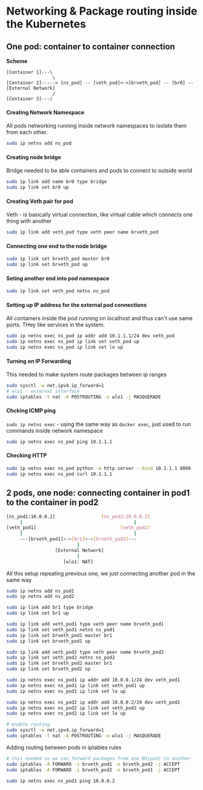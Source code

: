 # Networking & Package routing inside the Kubernetes

## One pod: container to container connection

**Scheme**
```
[Container 1]---\
                 \
[Container 2]-----> [ns_pod] -- [veth_pod]<->[brveth_pod] -- [br0] -- [External Network]
                 /
[Container 3]---/
```

#### Creating Network Namespace
All pods networking running inside network namespaces to isolate them from each other.
```bash
sudo ip netns add ns_pod
```

#### Creating node bridge
Bridge needed to be able containers and pods to connect to outside world
```bash
sudo ip link add name br0 type bridge
sudo ip link set br0 up
```

#### Creating Veth pair for pod
Veth - is basically virtual connection, like virtual cable which connects one thing with another
```bash
sudo ip link add veth_pod type veth peer name brveth_pod
```

#### Connecting one end to the node bridge
```bash
sudo ip link set brveth_pod master br0
sudo ip link set brveth_pod up
```

#### Seting another end into pod namespace
```bash
sudo ip link set veth_pod netns ns_pod
```

#### Setting up IP address for the external pod connections
All containers inside the pod running on localhost and thus can't use same ports.
THey like services in the system.
```bash
sudo ip netns exec ns_pod ip addr add 10.1.1.1/24 dev veth_pod
sudo ip netns exec ns_pod ip link set veth_pod up
sudo ip netns exec ns_pod ip link set lo up
```

#### Turning on IP Forwarding
This needed to make system route packages between ip ranges
```bash
sudo sysctl -w net.ipv4.ip_forward=1
# wlo1 - external interface 
sudo iptables -t nat -A POSTROUTING -o wlo1 -j MASQUERADE
```

#### Chcking ICMP ping
`sudo ip netns exec` - using the same way as `docker exec`, just used to run commands inside network namespace
```bash
sudo ip netns exec ns_pod ping 10.1.1.1
```

#### Checking HTTP
```bash
sudo ip netns exec ns_pod python -m http.server --bind 10.1.1.1 8000
sudo ip netns exec ns_pod curl 10.1.1.1
```

## 2 pods, one node: connecting container in pod1 to the container in pod2
```bash
[ns_pod1:10.0.0.1]                 [ns_pod2:10.0.0.2]
     |                                         |
[veth_pod1]                               [veth_pod2]
     |                                         |
     ---[brveth_pod1]<->[br1]<->[brveth_pod2]---
                          |
                  [External Network]
                          |
                     [wlo1: NAT]
```
All this setup repeating previous one, we just connecting another pod in the same way
```bash
sudo ip netns add ns_pod1
sudo ip netns add ns_pod2
```
```bash
sudo ip link add br1 type bridge
sudo ip link set br1 up
```
```bash
sudo ip link add veth_pod1 type veth peer name brveth_pod1
sudo ip link set veth_pod1 netns ns_pod1
sudo ip link set brveth_pod1 master br1
sudo ip link set brveth_pod1 up
```
```bash
sudo ip link add veth_pod2 type veth peer name brveth_pod2
sudo ip link set veth_pod2 netns ns_pod2
sudo ip link set brveth_pod2 master br1
sudo ip link set brveth_pod2 up
```
```bash
sudo ip netns exec ns_pod1 ip addr add 10.0.0.1/24 dev veth_pod1
sudo ip netns exec ns_pod1 ip link set veth_pod1 up
sudo ip netns exec ns_pod1 ip link set lo up
```
```bash
sudo ip netns exec ns_pod2 ip addr add 10.0.0.2/24 dev veth_pod2
sudo ip netns exec ns_pod2 ip link set veth_pod2 up
sudo ip netns exec ns_pod2 ip link set lo up
```
```bash
# enable routing
sudo sysctl -w net.ipv4.ip_forward=1
sudo iptables -t nat -A POSTROUTING -o wlo1 -j MASQUERADE
```
Adding routing between pods in iptables rules
```bash
# this needed so we can forward packages from one NS(pod) to another
sudo iptables -A FORWARD -i brveth_pod1 -o brveth_pod2 -j ACCEPT
sudo iptables -A FORWARD -i brveth_pod2 -o brveth_pod1 -j ACCEPT
```
```bash
sudo ip netns exec ns_pod1 ping 10.0.0.2
```

